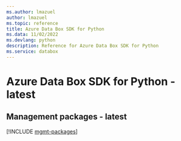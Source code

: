 ```yaml
---
ms.author: lmazuel
author: lmazuel
ms.topic: reference
title: Azure Data Box SDK for Python
ms.data: 11/02/2022
ms.devlang: python
description: Reference for Azure Data Box SDK for Python
ms.service: databox
---
```

# Azure Data Box SDK for Python - latest

## Management packages - latest
[!INCLUDE [mgmt-packages](data-box-mgmt-index.md)]
